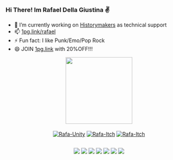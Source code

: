 ### Hi There! Im Rafael Della Giustina ✌


- 🔧 I’m currently working on <a href="https://historymakers.link/en" target="_blank">Historymakers</a> as technical support
- 📫 <a href="https://1pg.link/rafael" target="_blank">1pg.link/rafael</a>
- ⚡ Fun fact: I like Punk/Emo/Pop Rock
- 😄 JOIN <a href="https://1pg.link/pay/4/?code=RAFAEL20OFF&?referral_key=52af5626ed7c7f00cbc73b017357db5d" target="_blank">1pg.link</a> with 20%OFF!!!

<div align="center">
  <a href="https://github.com/RafaelDella">
  <img height="180em" src="https://github-readme-stats.vercel.app/api?username=RafaelDella&show_icons=true&theme=dark&include_all_commits=true&count_private=true"/>
</div>
<br>
 
 <div style="display: inline_block">
  <div align="center">
    <a href="https://unity.com/"><img align="center" alt="Rafa-Unity" height="" width="" src="https://img.shields.io/badge/Unity-100000?style=for-the-badge&logo=unity&logoColor=white"></a>
    <a href="https://nikomu.itch.io/" target="_blank"><img align="center" alt="Rafa-Itch" height="" width="" src="https://img.shields.io/badge/Itch.io-FA5C5C?style=for-the-badge&logo=itchdotio&logoColor=white"></a>
    <a href="https://code.visualstudio.com/" target="_blank"><img align="center" alt="Rafa-Itch" height="" width="" src="https://img.shields.io/badge/Visual_Studio_Code-0078D4?style=for-the-badge&logo=visual%20studio%20code&logoColor=whitet"></a>  
   </div>
 </div>
  
  ##
 
<div align="center">
  <a href="https://instagram.com/rafadellagoiaba" target="_blank"><img src="https://img.shields.io/badge/-Instagram-%23E4405F?style=for-the-badge&logo=instagram&logoColor=white" target="_blank"></a>
 	<a href="https://discord.com/users/379266623795757058/" target="_blank"><img src="https://img.shields.io/badge/Discord-7289DA?style=for-the-badge&logo=discord&logoColor=white" target="_blank"></a>
  <a href ="mailto:rafael.della64@gmail.com"><img src="https://img.shields.io/badge/-Gmail-%23333?style=for-the-badge&logo=gmail&logoColor=white" target="_blank"></a>
  <a href="https://www.twitch.tv/Nikomu64"><img src="https://img.shields.io/badge/Twitch-9146FF?style=for-the-badge&logo=twitch&logoColor=white"></a>
  <a href="https://open.spotify.com/user/pcmoa8qg8bfs15z06ld2gg6vs"><img src="https://img.shields.io/badge/Spotify-1ED760?&style=for-the-badge&logo=spotify&logoColor=white"></a>
  <a href="https://myanimelist.net/profile/Nikomu"><img src="https://img.shields.io/badge/Myanimelist-2E51A2?style=for-the-badge&logo=myanimelist&logoColor=white"></a>
  <a href="https://steamcommunity.com/profiles/76561198874499666"><img src="https://img.shields.io/badge/Twitter-1DA1F2?style=for-the-badge&logo=twitter&logoColor=white"></a>
 
</div>

